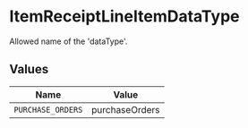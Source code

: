 # ItemReceiptLineItemDataType

Allowed name of the 'dataType'.


## Values

| Name              | Value             |
| ----------------- | ----------------- |
| `PURCHASE_ORDERS` | purchaseOrders    |